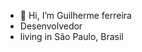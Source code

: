 - 👋 Hi, I’m Guilherme ferreira
- Desenvolvedor 
- living in São Paulo, Brasil



<!---
Guilhermeferreir/Guilhermeferreir is a ✨ special ✨ repository because its `README.md` (this file) appears on your GitHub profile.
You can click the Preview link to take a look at your changes.
--->
